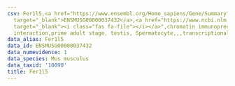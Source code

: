 ```yaml
---
csv: Fer1l5,<a href="https://www.ensembl.org/Homo_sapiens/Gene/Summary?db=core;g=ENSMUSG00000037432"
  target="_blank">ENSMUSG00000037432</a>,<a href="https://www.ncbi.nlm.nih.gov/pubmed/25450459"
  target="_blank"><i class="fas fa-file"></i></a>",chromatin immunoprecipitation assay,direct
  interaction,prime adult stage, testis, Spermatocyte,,,transcriptional regulation,
data_alias: Fer1l5
data_id: ENSMUSG00000037432
data_numevidence: 1
data_species: Mus musculus
data_taxid: '10090'
title: Fer1l5
---
```

